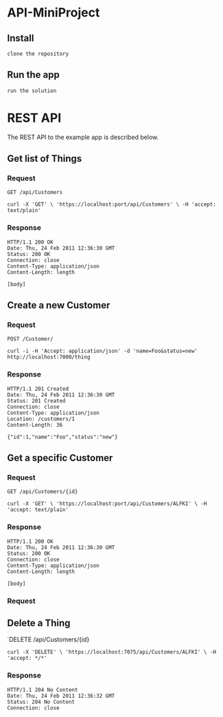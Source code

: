 # API-MiniProject

## Install

    clone the repository

## Run the app

    run the solution

# REST API

The REST API to the example app is described below.

## Get list of Things

### Request

`GET /api/Customers`

    curl -X 'GET' \ 'https://localhost:port/api/Customers' \ -H 'accept: text/plain'

### Response

    HTTP/1.1 200 OK
    Date: Thu, 24 Feb 2011 12:36:30 GMT
    Status: 200 OK
    Connection: close
    Content-Type: application/json
    Content-Length: length

    [body]

## Create a new Customer

### Request

`POST /Customer/`

    curl -i -H 'Accept: application/json' -d 'name=Foo&status=new' http://localhost:7000/thing

### Response

    HTTP/1.1 201 Created
    Date: Thu, 24 Feb 2011 12:36:30 GMT
    Status: 201 Created
    Connection: close
    Content-Type: application/json
    Location: /customers/1
    Content-Length: 36

    {"id":1,"name":"Foo","status":"new"}

## Get a specific Customer

### Request

`GET /api/Customers/{id}`

    curl -X 'GET' \ 'https://localhost:port/api/Customers/ALFKI' \ -H 'accept: text/plain'

### Response

    HTTP/1.1 200 OK
    Date: Thu, 24 Feb 2011 12:36:30 GMT
    Status: 200 OK
    Connection: close
    Content-Type: application/json
    Content-Length: length

    [body]

### Request

## Delete a Thing


`DELETE /api/Customers/{id}

    curl -X 'DELETE' \ 'https://localhost:7075/api/Customers/ALFKI' \ -H 'accept: */*'

### Response

    HTTP/1.1 204 No Content
    Date: Thu, 24 Feb 2011 12:36:32 GMT
    Status: 204 No Content
    Connection: close
